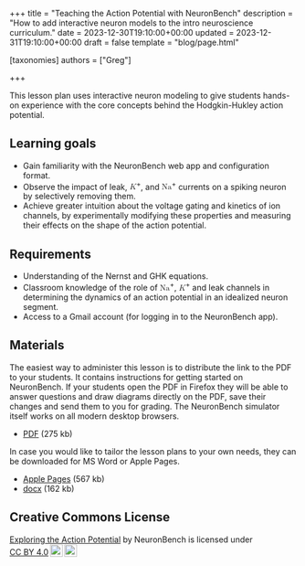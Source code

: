 +++
title = "Teaching the Action Potential with NeuronBench"
description = "How to add interactive neuron models to the intro neuroscience curriculum."
date = 2023-12-30T19:10:00+00:00
updated = 2023-12-31T19:10:00+00:00
draft = false
template = "blog/page.html"

[taxonomies]
authors = ["Greg"]

+++

This lesson plan uses interactive neuron modeling to give students hands-on
experience with the core concepts behind the Hodgkin-Hukley action potential.


## Learning goals

 - Gain familiarity with the NeuronBench web app and configuration format.
 - Observe the impact of leak, <math display="inline">
   <mi>K</mi><sup>+</sup></math>, and <math display="inline">
   <mi>Na</mi><sup>+</sup></math> currents on a spiking neuron by
   selectively removing them.
 - Achieve greater intuition about the voltage gating and kinetics of ion
   channels, by experimentally modifying these properties and measuring their
   effects on the shape of the action potential.

## Requirements

 - Understanding of the Nernst and GHK equations.
 - Classroom knowledge of the role of <math display="inline">
   <mi>Na</mi><sup>+</sup></math>, <math display="inline">
   <mi>K</mi><sup>+</sup></math> and leak channels in determining
   the dynamics of an action potential in an idealized neuron segment.
 - Access to a Gmail account (for logging in to the NeuronBench app).


## Materials

The easiest way to administer this lesson is to distribute the link to the PDF
to your students. It contains instructions for getting started on NeuronBench.
If your students open the PDF in Firefox they will be able to answer questions
and draw diagrams directly on the PDF, save their changes and send them to you
for grading. The NeuronBench simulator itself works on all modern desktop
browsers.

 - [PDF](../exploring_the_action_potential.pdf) (275 kb)
 
In case you would like to tailor the lesson plans to your own needs, they can
be downloaded for MS Word or Apple Pages.
 
 - [Apple Pages](../exploring_the_action_potential.pages) (567 kb)
 - [docx](../exploring_the_action_potential.docx) (162 kb)

## Creative Commons License

 <p xmlns:cc="http://creativecommons.org/ns#" xmlns:dct="http://purl.org/dc/terms/"><a property="dct:title" rel="cc:attributionURL" href="https://docs.neuronbench.com/blog/lesson-plans-00-action-potential/">Exploring the Action Potential</a> by <span property="cc:attributionName">NeuronBench</span> is licensed under <a href="http://creativecommons.org/licenses/by/4.0/?ref=chooser-v1" target="_blank" rel="license noopener noreferrer" style="display:inline-block;">CC BY 4.0<img style="height:22px!important;margin-left:3px;vertical-align:text-bottom;" src="https://mirrors.creativecommons.org/presskit/icons/cc.svg?ref=chooser-v1"><img style="height:22px!important;margin-left:3px;vertical-align:text-bottom;" src="https://mirrors.creativecommons.org/presskit/icons/by.svg?ref=chooser-v1"></a></p> 
